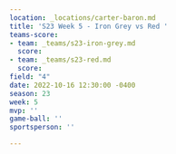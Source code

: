 ```yaml
---
location: _locations/carter-baron.md
title: 'S23 Week 5 - Iron Grey vs Red '
teams-score:
- team: _teams/s23-iron-grey.md
  score: 
- team: _teams/s23-red.md
  score: 
field: "4"
date: 2022-10-16 12:30:00 -0400
season: 23
week: 5
mvp: ''
game-ball: ''
sportsperson: ''

---
```


